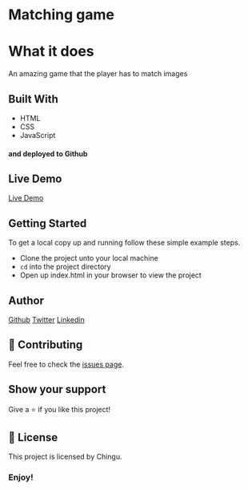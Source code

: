 # Matching game

# What it does
An amazing game that the player has to match images

## Built With
- HTML
- CSS
- JavaScript
#### and deployed to Github

## Live Demo

[Live Demo](https://theophile-kango.github.io/matching-game/)

## Getting Started

To get a local copy up and running follow these simple example steps.
- Clone the project unto your local machine
- `cd` into the project directory
- Open up index.html in your browser to view the project

## Author

[Github](https://github.com/Theophile-Kango)
[Twitter](https://twitter.com/Theophadh)
[Linkedin](https://www.linkedin.com/in/theophile-kango-b6b580194/)

## 🤝 Contributing

Feel free to check the [issues page](https://github.com/Theophile-Kango/mapping-game/issues).

## Show your support

Give a ⭐️ if you like this project!

## 📝 License

This project is licensed by Chingu.

### Enjoy!
